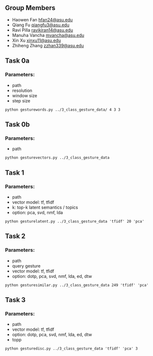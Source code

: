 ## Group Members
* Haowen Fan hfan24@asu.edu
* Qiang Fu qiangfu3@asu.edu
* Ravi Pilla ravikiran14@asu.edu
* Manuha Vancha mvancha@asu.edu
* Xin Xu xinxu11@asu.edu
* Zhiheng Zhang zzhan339@asu.edu

## Task 0a
### Parameters:
* path
* resolution
* window size
* step size
```
python gesturewords.py ../3_class_gesture_data/ 4 3 3
```
## Task 0b
### Parameters:
* path
```
python gesturevectors.py ../3_class_gesture_data
```
## Task 1
### Parameters:
* path
* vector model: tf, tfidf
* k: top-k latent semantics / topics
* option: pca, svd, nmf, lda
```
python gesturelatent.py ../3_class_gesture_data 'tfidf' 20 'pca'
```
## Task 2
### Parameters:
* path
* query gesture
* vector model: tf, tfidf
* option: dotp, pca, svd, nmf, lda, ed, dtw
```
python gesturesimilar.py ../3_class_gesture_data 249 'tfidf' 'pca'
```
## Task 3
### Parameters:
* path
* vector model: tf, tfidf
* option: dotp, pca, svd, nmf, lda, ed, dtw
* topp
```
python gesturedisc.py ../3_class_gesture_data 'tfidf' 'pca' 3
```
